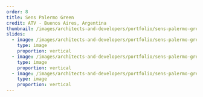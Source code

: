 ```yaml
---
order: 8
title: Sens Palermo Green
credit: ATV - Buenos Aires, Argentina
thumbnail: /images/architects-and-developers/portfolio/sens-palermo-green/thumbnail.jpg
slides:
  - image: /images/architects-and-developers/portfolio/sens-palermo-green/slide-1.jpg
    type: image
    proportion: vertical
  - image: /images/architects-and-developers/portfolio/sens-palermo-green/slide-2.jpg
    type: image
    proportion: vertical
  - image: /images/architects-and-developers/portfolio/sens-palermo-green/slide-3.jpg
    type: image
    proportion: vertical
---
```

